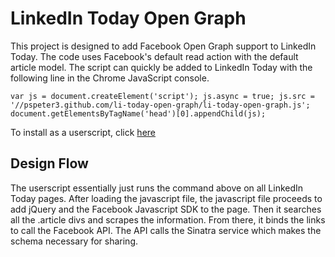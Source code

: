 # LinkedIn Today Open Graph

This project is designed to add Facebook Open Graph support to LinkedIn Today.
The code uses Facebook's default read action with the default article model. The
script can quickly be added to LinkedIn Today with the following line in the
Chrome JavaScript console.

    var js = document.createElement('script'); js.async = true; js.src = '//pspeter3.github.com/li-today-open-graph/li-today-open-graph.js'; document.getElementsByTagName('head')[0].appendChild(js);

To install as a userscript, click [here](http://pspeter3.github.com/li-today-open-graph/userscript.js)

## Design Flow

The userscript essentially just runs the command above on all LinkedIn Today
pages. After loading the javascript file, the javascript file proceeds to add
jQuery and the Facebook Javascript SDK to the page. Then it searches all the
.article divs and scrapes the information. From there, it binds the links to
call the Facebook API. The API calls the Sinatra service which makes the schema
necessary for sharing.